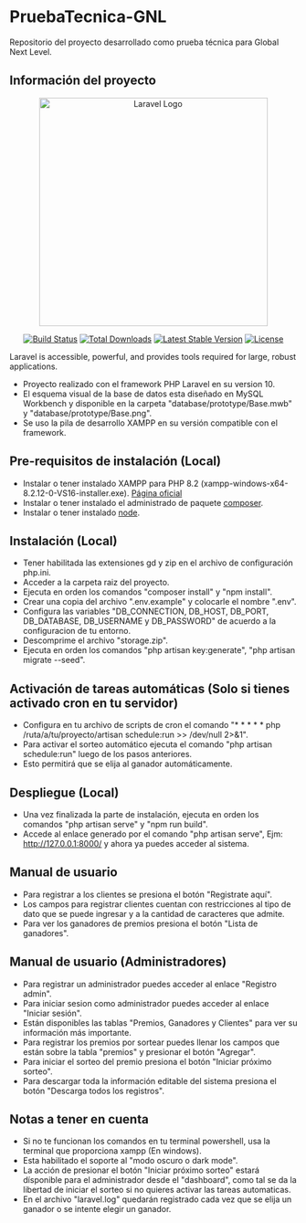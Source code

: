 # PruebaTecnica-GNL
Repositorio del proyecto desarrollado como prueba técnica para Global Next Level.

## Información del proyecto

<p align="center"><a href="https://laravel.com" target="_blank"><img src="https://raw.githubusercontent.com/laravel/art/master/logo-lockup/5%20SVG/2%20CMYK/1%20Full%20Color/laravel-logolockup-cmyk-red.svg" width="400" alt="Laravel Logo"></a></p>

<p align="center">
<a href="https://github.com/laravel/framework/actions"><img src="https://github.com/laravel/framework/workflows/tests/badge.svg" alt="Build Status"></a>
<a href="https://packagist.org/packages/laravel/framework"><img src="https://img.shields.io/packagist/dt/laravel/framework" alt="Total Downloads"></a>
<a href="https://packagist.org/packages/laravel/framework"><img src="https://img.shields.io/packagist/v/laravel/framework" alt="Latest Stable Version"></a>
<a href="https://packagist.org/packages/laravel/framework"><img src="https://img.shields.io/packagist/l/laravel/framework" alt="License"></a>
</p>

Laravel is accessible, powerful, and provides tools required for large, robust applications.
- Proyecto realizado con el framework PHP Laravel en su version 10.
- El esquema visual de la base de datos esta diseñado en MySQL Workbench y disponible en la carpeta "database/prototype/Base.mwb" y "database/prototype/Base.png".
- Se uso la pila de desarrollo XAMPP en su versión compatible con el framework.

## Pre-requisitos de instalación (Local)
- Instalar o tener instalado XAMPP para PHP 8.2 (xampp-windows-x64-8.2.12-0-VS16-installer.exe). [Página oficial](https://sourceforge.net/projects/xampp/files/XAMPP%20Windows/8.2.12/)
- Instalar o tener instalado el administrado de paquete [composer](https://getcomposer.org/).
- Instalar o tener instalado [node](https://nodejs.org/en/download/).

## Instalación (Local)
- Tener habilitada las extensiones gd y zip en el archivo de configuración php.ini.
- Acceder a la carpeta raiz del proyecto.
- Ejecuta en orden los comandos "composer install" y "npm install".
- Crear una copia del archivo ".env.example" y colocarle el nombre ".env".
- Configura las variables "DB_CONNECTION, DB_HOST, DB_PORT, DB_DATABASE, DB_USERNAME y DB_PASSWORD" de acuerdo a la configuracion de tu entorno.
- Descomprime el archivo "storage.zip".
- Ejecuta en orden los comandos "php artisan key:generate", "php artisan migrate --seed".

## Activación de tareas automáticas (Solo si tienes activado cron en tu servidor)
- Configura en tu archivo de scripts de cron el comando "* * * * * php /ruta/a/tu/proyecto/artisan schedule:run >> /dev/null 2>&1".
- Para activar el sorteo automático ejecuta el comando "php artisan schedule:run" luego de los pasos anteriores.
- Esto permitirá que se elija al ganador automáticamente.

## Despliegue (Local)
- Una vez finalizada la parte de instalación, ejecuta en orden los comandos "php artisan serve" y "npm run build".
- Accede al enlace generado por el comando "php artisan serve", Ejm: http://127.0.0.1:8000/ y ahora ya puedes acceder al sistema.

## Manual de usuario
- Para registrar a los clientes se presiona el botón "Registrate aquí".
- Los campos para registrar clientes cuentan con restricciones al tipo de dato que se puede ingresar y a la cantidad de caracteres que admite.
- Para ver los ganadores de premios presiona el botón "Lista de ganadores".

## Manual de usuario (Administradores)
- Para registrar un administrador puedes acceder al enlace "Registro admin".
- Para iniciar sesion como administrador puedes acceder al enlace "Iniciar sesión".
- Están disponibles las tablas "Premios, Ganadores y Clientes" para ver su información más importante.
- Para registrar los premios por sortear puedes llenar los campos que están sobre la tabla "premios" y presionar el botón "Agregar".
- Para iniciar el sorteo del premio presiona el botón "Iniciar próximo sorteo".
- Para descargar toda la información editable del sistema presiona el botón "Descarga todos los registros".

## Notas a tener en cuenta
- Si no te funcionan los comandos en tu terminal powershell, usa la terminal que proporciona xampp (En windows).
- Esta habilitado el soporte al "modo oscuro o dark mode".
- La acción de presionar el botón "Iniciar próximo sorteo" estará dísponible para el administrador desde el "dashboard", como tal se da la libertad de iniciar el sorteo si no quieres activar las tareas automaticas.
- En el archivo "laravel.log" quedarán registrado cada vez que se elija un ganador o se intente elegir un ganador.
